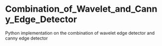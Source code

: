 # Combination_of_Wavelet_and_Canny_Edge_Detector
Python implementation on the combination of wavelet edge detector and canny edge detector
